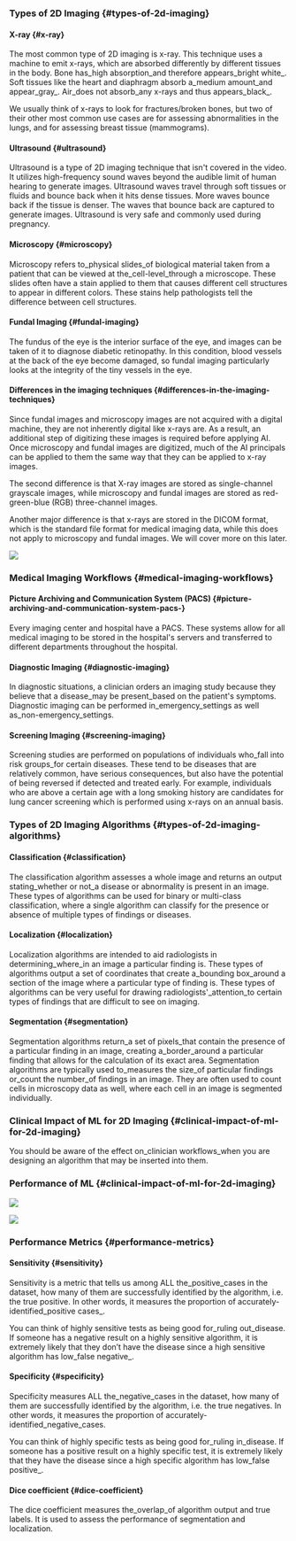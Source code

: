 ### Types of 2D Imaging {#types-of-2d-imaging}

#### X-ray {#x-ray}

The most common type of 2D imaging is x-ray. This technique uses a machine to emit x-rays, which are absorbed differently by different tissues in the body. Bone has_high absorption\_and therefore appears\_bright white_. Soft tissues like the heart and diaphragm absorb a_medium amount\_and appear\_gray_. Air_does not absorb\_any x-rays and thus appears\_black_.

We usually think of x-rays to look for fractures/broken bones, but two of their other most common use cases are for assessing abnormalities in the lungs, and for assessing breast tissue \(mammograms\).

#### Ultrasound {#ultrasound}

Ultrasound is a type of 2D imaging technique that isn't covered in the video. It utilizes high-frequency sound waves beyond the audible limit of human hearing to generate images. Ultrasound waves travel through soft tissues or fluids and bounce back when it hits dense tissues. More waves bounce back if the tissue is denser. The waves that bounce back are captured to generate images. Ultrasound is very safe and commonly used during pregnancy.

#### Microscopy {#microscopy}

Microscopy refers to\_physical slides\_of biological material taken from a patient that can be viewed at the\_cell-level\_through a microscope. These slides often have a stain applied to them that causes different cell structures to appear in different colors. These stains help pathologists tell the difference between cell structures.

#### Fundal Imaging {#fundal-imaging}

The fundus of the eye is the interior surface of the eye, and images can be taken of it to diagnose diabetic retinopathy. In this condition, blood vessels at the back of the eye become damaged, so fundal imaging particularly looks at the integrity of the tiny vessels in the eye.

#### Differences in the imaging techniques {#differences-in-the-imaging-techniques}

Since fundal images and microscopy images are not acquired with a digital machine, they are not inherently digital like x-rays are. As a result, an additional step of digitizing these images is required before applying AI. Once microscopy and fundal images are digitized, much of the AI principals can be applied to them the same way that they can be applied to x-ray images.

The second difference is that X-ray images are stored as single-channel grayscale images, while microscopy and fundal images are stored as red-green-blue \(RGB\) three-channel images.

Another major difference is that x-rays are stored in the DICOM format, which is the standard file format for medical imaging data, while this does not apply to microscopy and fundal images. We will cover more on this later.

[![](https://video.udacity-data.com/topher/2020/April/5e9a409e_l1-clinicalworkflow-/l1-clinicalworkflow-.png)](https://classroom.udacity.com/nanodegrees/nd320-beta/parts/f5541bd6-560d-4ac8-b612-9db9b4420eba/modules/004715e8-0ef7-45d6-94b5-00b792a53bdd/lessons/602d9c5b-4079-4738-b9dc-c82b5aa56fca/concepts/10f666bd-93d6-4510-88a9-8af51469a3e3#)

### Medical Imaging Workflows {#medical-imaging-workflows}

#### Picture Archiving and Communication System \(PACS\) {#picture-archiving-and-communication-system-pacs-}

Every imaging center and hospital have a PACS. These systems allow for all medical imaging to be stored in the hospital's servers and transferred to different departments throughout the hospital.

#### Diagnostic Imaging {#diagnostic-imaging}

In diagnostic situations, a clinician orders an imaging study because they believe that a disease\_may be present\_based on the patient's symptoms. Diagnostic imaging can be performed in\_emergency\_settings as well as\_non-emergency\_settings.

#### Screening Imaging {#screening-imaging}

Screening studies are performed on populations of individuals who\_fall into risk groups\_for certain diseases. These tend to be diseases that are relatively common, have serious consequences, but also have the potential of being reversed if detected and treated early. For example, individuals who are above a certain age with a long smoking history are candidates for lung cancer screening which is performed using x-rays on an annual basis.

### Types of 2D Imaging Algorithms {#types-of-2d-imaging-algorithms}

#### Classification {#classification}

The classification algorithm assesses a whole image and returns an output stating\_whether or not\_a disease or abnormality is present in an image. These types of algorithms can be used for binary or multi-class classification, where a single algorithm can classify for the presence or absence of multiple types of findings or diseases.

#### Localization {#localization}

Localization algorithms are intended to aid radiologists in determining\_where\_in an image a particular finding is. These types of algorithms output a set of coordinates that create a\_bounding box\_around a section of the image where a particular type of finding is. These types of algorithms can be very useful for drawing radiologists'\_attention\_to certain types of findings that are difficult to see on imaging.

#### Segmentation {#segmentation}

Segmentation algorithms return\_a set of pixels\_that contain the presence of a particular finding in an image, creating a\_border\_around a particular finding that allows for the calculation of its exact area. Segmentation algorithms are typically used to\_measures the size\_of particular findings or\_count the number\_of findings in an image. They are often used to count cells in microscopy data as well, where each cell in an image is segmented individually.

### Clinical Impact of ML for 2D Imaging {#clinical-impact-of-ml-for-2d-imaging}

You should be aware of the effect on\_clinician workflows\_when you are designing an algorithm that may be inserted into them.

### Performance of ML {#clinical-impact-of-ml-for-2d-imaging}

[![](https://video.udacity-data.com/topher/2020/April/5e9a40c6_l1-performance-2/l1-performance-2.png)](https://classroom.udacity.com/nanodegrees/nd320-beta/parts/f5541bd6-560d-4ac8-b612-9db9b4420eba/modules/004715e8-0ef7-45d6-94b5-00b792a53bdd/lessons/602d9c5b-4079-4738-b9dc-c82b5aa56fca/concepts/2ebe640e-ffea-4bc3-95f8-928db4ae5029#)

[![](https://video.udacity-data.com/topher/2020/April/5e9a40d5_l1-performance-1/l1-performance-1.png)](https://classroom.udacity.com/nanodegrees/nd320-beta/parts/f5541bd6-560d-4ac8-b612-9db9b4420eba/modules/004715e8-0ef7-45d6-94b5-00b792a53bdd/lessons/602d9c5b-4079-4738-b9dc-c82b5aa56fca/concepts/2ebe640e-ffea-4bc3-95f8-928db4ae5029#)

### Performance Metrics {#performance-metrics}

#### Sensitivity {#sensitivity}

Sensitivity is a metric that tells us among ALL the_positive_cases in the dataset, how many of them are successfully identified by the algorithm, i.e. the true positive. In other words, it measures the proportion of accurately-identified_positive cases_.

You can think of highly sensitive tests as being good for_ruling out_disease. If someone has a negative result on a highly sensitive algorithm, it is extremely likely that they don’t have the disease since a high sensitive algorithm has low_false negative_.

#### Specificity {#specificity}

Specificity measures ALL the_negative_cases in the dataset, how many of them are successfully identified by the algorithm, i.e. the true negatives. In other words, it measures the proportion of accurately-identified_negative_cases.

You can think of highly specific tests as being good for_ruling in_disease. If someone has a positive result on a highly specific test, it is extremely likely that they have the disease since a high specific algorithm has low_false positive_.

#### Dice coefficient {#dice-coefficient}

The dice coefficient measures the_overlap_of algorithm output and true labels. It is used to assess the performance of segmentation and localization.

